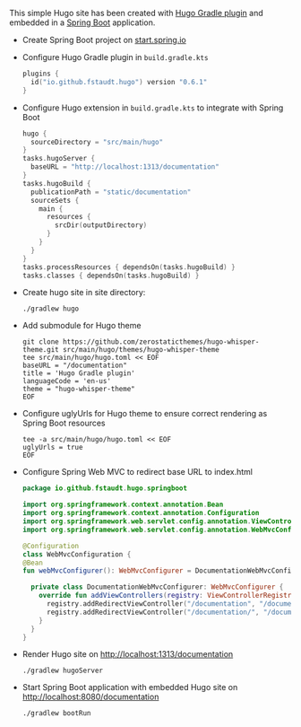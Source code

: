 This simple Hugo site has been created with [Hugo Gradle plugin](https://plugins.gradle.org/plugin/io.github.fstaudt.hugo) and embedded in a [Spring Boot](https://spring.io/projects/spring-boot) application. 

- Create Spring Boot project on [start.spring.io](https://start.spring.io/#!type=gradle-project&language=kotlin&platformVersion=2.7.0&packaging=war&jvmVersion=17&groupId=io.github.fstaudt.hugo&artifactId=spring-boot&name=spring-boot&description=Demo%20project%20for%20Spring%20Boot%20integration%20with%20Hugo%20Gradle%20plugin&packageName=io.github.fstaudt.hugo.springboot&dependencies=web)

- Configure Hugo Gradle plugin in `build.gradle.kts`
  ```kotlin
  plugins {
    id("io.github.fstaudt.hugo") version "0.6.1"
  }
  ```

- Configure Hugo extension in `build.gradle.kts` to integrate with Spring Boot
  ```kotlin
  hugo {
    sourceDirectory = "src/main/hugo"
  }
  tasks.hugoServer {
	baseURL = "http://localhost:1313/documentation"
  }
  tasks.hugoBuild {
    publicationPath = "static/documentation"
    sourceSets {
      main {
        resources {
          srcDir(outputDirectory)
        }
      }
    }
  }
  tasks.processResources { dependsOn(tasks.hugoBuild) }
  tasks.classes { dependsOn(tasks.hugoBuild) }
  ```

- Create hugo site in site directory:
  ```shell
  ./gradlew hugo
  ```

- Add submodule for Hugo theme
  ```shell
  git clone https://github.com/zerostaticthemes/hugo-whisper-theme.git src/main/hugo/themes/hugo-whisper-theme
  tee src/main/hugo/hugo.toml << EOF
  baseURL = "/documentation"
  title = 'Hugo Gradle plugin'
  languageCode = 'en-us'
  theme = "hugo-whisper-theme"
  EOF
  ```

- Configure uglyUrls for Hugo theme to ensure correct rendering as Spring Boot resources
  ```shell
  tee -a src/main/hugo/hugo.toml << EOF
  uglyUrls = true
  EOF
  ```

- Configure Spring Web MVC to redirect base URL to index.html
  ```kotlin
  package io.github.fstaudt.hugo.springboot

  import org.springframework.context.annotation.Bean
  import org.springframework.context.annotation.Configuration
  import org.springframework.web.servlet.config.annotation.ViewControllerRegistry
  import org.springframework.web.servlet.config.annotation.WebMvcConfigurer

  @Configuration
  class WebMvcConfiguration {
  @Bean
  fun webMvcConfigurer(): WebMvcConfigurer = DocumentationWebMvcConfigurer()

    private class DocumentationWebMvcConfigurer: WebMvcConfigurer {
      override fun addViewControllers(registry: ViewControllerRegistry) {
        registry.addRedirectViewController("/documentation", "/documentation/index.html")
        registry.addRedirectViewController("/documentation/", "/documentation/index.html")
      }
    }
  }
  ```

- Render Hugo site on [http://localhost:1313/documentation](http://localhost:1313/documentation)
  ```shell
  ./gradlew hugoServer
  ```

- Start Spring Boot application with embedded Hugo site on [http://localhost:8080/documentation](http://localhost:8080/documentation)
  ```shell
  ./gradlew bootRun
  ```
